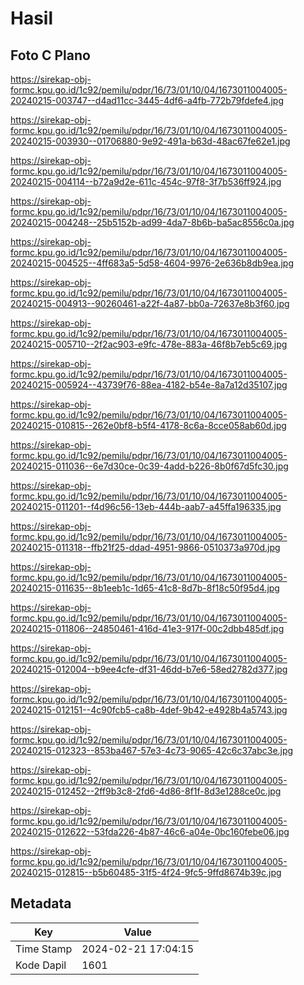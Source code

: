 # Hasil

## Foto C Plano

https://sirekap-obj-formc.kpu.go.id/1c92/pemilu/pdpr/16/73/01/10/04/1673011004005-20240215-003747--d4ad11cc-3445-4df6-a4fb-772b79fdefe4.jpg

https://sirekap-obj-formc.kpu.go.id/1c92/pemilu/pdpr/16/73/01/10/04/1673011004005-20240215-003930--01706880-9e92-491a-b63d-48ac67fe62e1.jpg

https://sirekap-obj-formc.kpu.go.id/1c92/pemilu/pdpr/16/73/01/10/04/1673011004005-20240215-004114--b72a9d2e-611c-454c-97f8-3f7b536ff924.jpg

https://sirekap-obj-formc.kpu.go.id/1c92/pemilu/pdpr/16/73/01/10/04/1673011004005-20240215-004248--25b5152b-ad99-4da7-8b6b-ba5ac8556c0a.jpg

https://sirekap-obj-formc.kpu.go.id/1c92/pemilu/pdpr/16/73/01/10/04/1673011004005-20240215-004525--4ff683a5-5d58-4604-9976-2e636b8db9ea.jpg

https://sirekap-obj-formc.kpu.go.id/1c92/pemilu/pdpr/16/73/01/10/04/1673011004005-20240215-004913--90260461-a22f-4a87-bb0a-72637e8b3f60.jpg

https://sirekap-obj-formc.kpu.go.id/1c92/pemilu/pdpr/16/73/01/10/04/1673011004005-20240215-005710--2f2ac903-e9fc-478e-883a-46f8b7eb5c69.jpg

https://sirekap-obj-formc.kpu.go.id/1c92/pemilu/pdpr/16/73/01/10/04/1673011004005-20240215-005924--43739f76-88ea-4182-b54e-8a7a12d35107.jpg

https://sirekap-obj-formc.kpu.go.id/1c92/pemilu/pdpr/16/73/01/10/04/1673011004005-20240215-010815--262e0bf8-b5f4-4178-8c6a-8cce058ab60d.jpg

https://sirekap-obj-formc.kpu.go.id/1c92/pemilu/pdpr/16/73/01/10/04/1673011004005-20240215-011036--6e7d30ce-0c39-4add-b226-8b0f67d5fc30.jpg

https://sirekap-obj-formc.kpu.go.id/1c92/pemilu/pdpr/16/73/01/10/04/1673011004005-20240215-011201--f4d96c56-13eb-444b-aab7-a45ffa196335.jpg

https://sirekap-obj-formc.kpu.go.id/1c92/pemilu/pdpr/16/73/01/10/04/1673011004005-20240215-011318--ffb21f25-ddad-4951-9866-0510373a970d.jpg

https://sirekap-obj-formc.kpu.go.id/1c92/pemilu/pdpr/16/73/01/10/04/1673011004005-20240215-011635--8b1eeb1c-1d65-41c8-8d7b-8f18c50f95d4.jpg

https://sirekap-obj-formc.kpu.go.id/1c92/pemilu/pdpr/16/73/01/10/04/1673011004005-20240215-011806--24850461-416d-41e3-917f-00c2dbb485df.jpg

https://sirekap-obj-formc.kpu.go.id/1c92/pemilu/pdpr/16/73/01/10/04/1673011004005-20240215-012004--b9ee4cfe-df31-46dd-b7e6-58ed2782d377.jpg

https://sirekap-obj-formc.kpu.go.id/1c92/pemilu/pdpr/16/73/01/10/04/1673011004005-20240215-012151--4c90fcb5-ca8b-4def-9b42-e4928b4a5743.jpg

https://sirekap-obj-formc.kpu.go.id/1c92/pemilu/pdpr/16/73/01/10/04/1673011004005-20240215-012323--853ba467-57e3-4c73-9065-42c6c37abc3e.jpg

https://sirekap-obj-formc.kpu.go.id/1c92/pemilu/pdpr/16/73/01/10/04/1673011004005-20240215-012452--2ff9b3c8-2fd6-4d86-8f1f-8d3e1288ce0c.jpg

https://sirekap-obj-formc.kpu.go.id/1c92/pemilu/pdpr/16/73/01/10/04/1673011004005-20240215-012622--53fda226-4b87-46c6-a04e-0bc160febe06.jpg

https://sirekap-obj-formc.kpu.go.id/1c92/pemilu/pdpr/16/73/01/10/04/1673011004005-20240215-012815--b5b60485-31f5-4f24-9fc5-9ffd8674b39c.jpg


## Metadata

| Key        | Value               |
| ---------- | ------------------- |
| Time Stamp | 2024-02-21 17:04:15 |
| Kode Dapil | 1601                |



